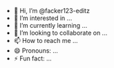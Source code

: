 - 👋 Hi, I’m @facker123-editz
- 👀 I’m interested in ...
- 🌱 I’m currently learning ...
- 💞️ I’m looking to collaborate on ...
- 📫 How to reach me ...
- 😄 Pronouns: ...
- ⚡ Fun fact: ...

<!---
facker123-editz/facker123-editz is a ✨ special ✨ repository because its `README.md` (this file) appears on your GitHub profile.
You can click the Preview link to take a look at your changes.
--->
